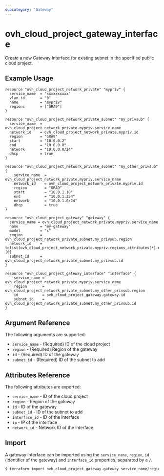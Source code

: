 ```yaml
---
subcategory: "Gateway"
---
```


# ovh_cloud_project_gateway_interface

Create a new Gateway Interface for existing subnet in the specified public cloud project.

## Example Usage

```hcl
resource "ovh_cloud_project_network_private" "mypriv" {
  service_name  = "xxxxxxxxxx"
  vlan_id       = "0"
  name          = "mypriv"
  regions       = ["GRA9"]
}

resource "ovh_cloud_project_network_private_subnet" "my_privsub" {
  service_name  = ovh_cloud_project_network_private.mypriv.service_name
  network_id    = ovh_cloud_project_network_private.mypriv.id
  region        = "GRA9"
  start         = "10.0.0.2"
  end           = "10.0.0.8"
  network       = "10.0.0.0/24"
  dhcp          = true
}

resource "ovh_cloud_project_network_private_subnet" "my_other_privsub" {
	service_name  = ovh_cloud_project_network_private.mypriv.service_name
	network_id    = ovh_cloud_project_network_private.mypriv.id
	region        = "GRA9"
	start         = "10.0.1.10"
	end           = "10.0.1.254"
	network       = "10.0.1.0/24"
	dhcp          = true
}

resource "ovh_cloud_project_gateway" "gateway" {
  service_name = ovh_cloud_project_network_private.mypriv.service_name
  name          = "my-gateway"
  model         = "s"
  region        = ovh_cloud_project_network_private_subnet.my_privsub.region
  network_id    = tolist(ovh_cloud_project_network_private.mypriv.regions_attributes[*].openstackid)[0]
  subnet_id     = ovh_cloud_project_network_private_subnet.my_privsub.id
}

resource "ovh_cloud_project_gateway_interface" "interface" {
	service_name = ovh_cloud_project_network_private.mypriv.service_name
	region       = ovh_cloud_project_network_private_subnet.my_other_privsub.region
	id           = ovh_cloud_project_gateway.gateway.id
	subnet_id    = ovh_cloud_project_network_private_subnet.my_other_privsub.id
}
```

## Argument Reference

The following arguments are supported:

* `service_name` - (Required) ID of the cloud project
* `region` - (Required) Region of the gateway
* `id` - (Required) ID of the gateway
* `subnet_id` - (Required) ID of the subnet to add

## Attributes Reference

The following attributes are exported:

* `service_name` - ID of the cloud project
* `region` - Region of the gateway
* `id` - ID of the gateway
* `subnet_id` - ID of the subnet to add
* `interface_id` - ID of the interface
* `ip` - IP of the interface
* `network_id` - Network ID of the interface

## Import

A gateway interface can be imported using the `service_name`, `region`, `id` (identifier of the gateway) and `interface_id` properties, separated by a `/`.

```bash
$ terraform import ovh_cloud_project_gateway.gateway service_name/region/id/interface_id
```
